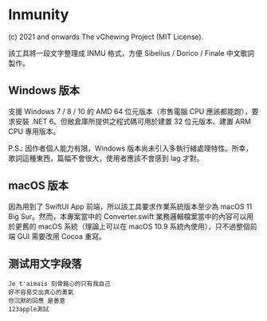 # Inmunity

(c) 2021 and onwards The vChewing Project (MIT License).

該工具將一段文字整理成 INMU 格式，方便 Sibelius / Dorico / Finale 中文歌詞製作。

## Windows 版本

支援 Windows 7 / 8 / 10 的 AMD 64 位元版本（市售電腦 CPU 應該都能跑），要求安裝 .NET 6。但敝倉庫所提供之程式碼可用於建置 32 位元版本、建置 ARM CPU 專用版本。

P.S.: 因作者個人能力有限，Windows 版本尚未引入多執行緒處理特性。所幸，歌詞這種東西，篇幅不會很大，使用者應該不會感到 lag 才對。

## macOS 版本

因為用到了 SwiftUI App 前端，所以該工具要求作業系統版本至少為 macOS 11 Big Sur。然而，本專案當中的 Converter.swift 業務邏輯檔案當中的內容可以用於更舊的 macOS 系統（理論上可以在 macOS 10.9 系統內使用），只不過整個前端 GUI 需要改用 Cocoa 重寫。

## 测试用文字段落

```
Je t'aimais 刻骨銘心的只有我自己
好不容易交出真心的勇氣
你沉默的回應 是善意
123apple測試
```
